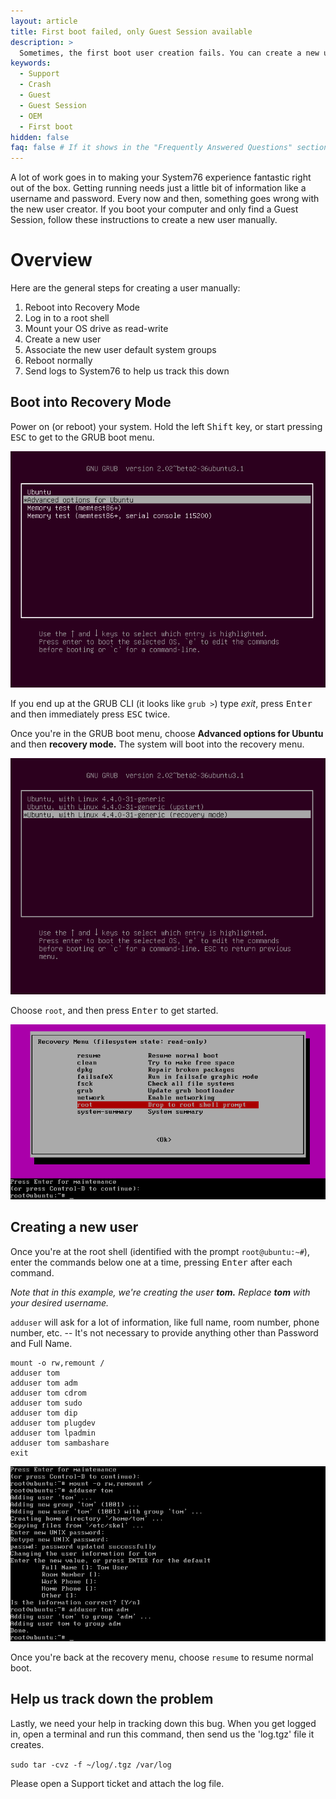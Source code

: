 ```yaml
---
layout: article
title: First boot failed, only Guest Session available
description: >
  Sometimes, the first boot user creation fails. You can create a new user manually following the steps here.
keywords:
  - Support
  - Crash
  - Guest
  - Guest Session
  - OEM
  - First boot
hidden: false
faq: false # If it shows in the "Frequently Answered Questions" section
---
```


A lot of work goes in to making your System76 experience fantastic right out of the box. Getting running needs just a little bit of information like a username and password. Every now and then, something goes wrong with the new user creator. If you boot your computer and only find a Guest Session, follow these instructions to create a new user manually.

# Overview

Here are the general steps for creating a user manually:

1. Reboot into Recovery Mode
2. Log in to a root shell
3. Mount your OS drive as read-write
4. Create a new user
5. Associate the new user default system groups
6. Reboot normally
7. Send logs to System76 to help us track this down

## Boot into Recovery Mode

Power on (or reboot) your system.  Hold the left <kbd>Shift</kbd> key, or start pressing <kbd>ESC</kbd> to get to the GRUB boot menu.

![GRUB menu](/images/oem-firstboot/grub-menu.png)


If you end up at the GRUB CLI (it looks like `grub >`) type _exit_, press <kbd>Enter</kbd> and then immediately press <kbd>ESC</kbd> twice.

Once you're in the GRUB boot menu, choose **Advanced options for Ubuntu** and then **recovery mode.** The system will boot into the recovery menu.

![Advanced options](/images/oem-firstboot/recovery-mode.png)

Choose `root`, and then press <kbd>Enter</kbd> to get started.

![Recovery menu](/images/oem-firstboot/recovery-menu.png)

## Creating a new user

Once you're at the root shell (identified with the prompt `root@ubuntu:~#`), enter the commands below one at a time, pressing <kbd>Enter</kbd> after each command.

_Note that in this example, we're creating the user **tom.** Replace **tom** with your desired username._

`adduser` will ask for a lot of information, like full name, room number, phone number, etc. -- It's not necessary to provide anything other than Password and Full Name.

```
mount -o rw,remount /
adduser tom
adduser tom adm
adduser tom cdrom
adduser tom sudo
adduser tom dip
adduser tom plugdev
adduser tom lpadmin
adduser tom sambashare
exit
```

![Entering commands one at a time](/images/oem-firstboot/commands.png)

Once you're back at the recovery menu, choose `resume` to resume normal boot.

## Help us track down the problem

Lastly, we need your help in tracking down this bug. When you get logged in, open a terminal and run this command, then send us the 'log.tgz' file it creates.

`sudo tar -cvz -f ~/log/.tgz /var/log`

Please open a Support ticket and attach the log file.
